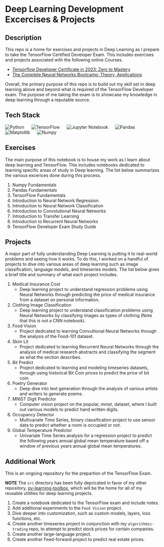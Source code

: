 # Deep Learning Development Excercises & Projects

## Description
This repo is a home for exercises and projects in Deep Learning as I prepare to take the TensorFlow Certified Developer Exam. This includes exercises and projects associated with the following online Courses.

- [Tensorflow Developer Certificate in 2023: Zero to Mastery](https://www.udemy.com/course/tensorflow-developer-certificate-machine-learning-zero-to-mastery/)
- [The Complete Neural Networks Bootcamp: Theory, Applications](https://www.udemy.com/course/the-complete-neural-networks-bootcamp-theory-applications/)

Overall, the primary purpose of this repo is to build out my skill set in deep learning above and beyond what is required of the TensorFlow Developer exam. The purpose of me taking the exam is to showcase my knowledge in deep learning through a reputable source.

## Tech Stack
<img style="padding-right:20px;" align=left alt="Python" src="https://img.shields.io/badge/python-3670A0?style=for-the-badge&logo=python&logoColor=ffdd54"/>
<img style="padding-right:20px;" align=left alt="TensorFlow" src="https://img.shields.io/badge/TensorFlow-%23FF6F00.svg?style=for-the-badge&logo=TensorFlow&logoColor=white"/>
<img style="padding-right:20px;" align=left alt="Jupyter Notebook" src="https://img.shields.io/badge/jupyter-%23FA0F00.svg?style=for-the-badge&logo=jupyter&logoColor=white"/>
<img style="padding-right:20px;" align=left alt="Pandas" src="https://img.shields.io/badge/pandas-%23150458.svg?style=for-the-badge&logo=pandas&logoColor=white"/>
<img style="padding-right:20px;" align=left alt="Matplotlib" src="https://img.shields.io/badge/Matplotlib-%23ffffff.svg?style=for-the-badge&logo=Matplotlib&logoColor=black)"/>
<img style="padding-right:20px;" alt="Numpy" src="https://img.shields.io/badge/numpy-%23013243.svg?style=for-the-badge&logo=numpy&logoColor=white"/>


## Exercises
The main purpose of this notebook is to house my work as I learn about deep learning and TensorFlow. This includes notebooks dedicated to learning specific areas of study in Deep learning. The list below summarizes the various excerices done during this process.

1. Numpy Fundamentals
2. Pandas Fundamentals
3. TensorFlow Fundamentals
4. Introduction to Neural Network Regression
5. Introduction to Neural Network Classification
6. Introduction to Convolutional Neural Networks
7. Introduction to Transfer Learning
8. Introduction to Recurrent Neural Networks
9. TensorFlow Developer Exam Study Guide


## Projects
A major part of fully understanding Deep Learning is putting it to real-world problems and seeing how it works. To do this, I worked on a handful of projects to dive into various areas of deep learning such as image classification, language models, and timeseries models. The list below gives a brief title and summary of what each project includes.

1. Medical Insurance Cost
   * Deep learning project to understand regression problems using Neural Networks through predicting the price of medical insurance from a dataset on personal information.
2. Clothing Image Classification
    * Deep learning project to understand classification problems using Neural Networks by classifying images as types of clothing (Note that this is not a CNN notebook).
3. Food Vision
    * Project dedicated to learning Convultional Neural Networks through the analysis of the Food-101 dataset.
4. Skim Lit
    * Project dedicated to learning Recurrent Neural Networks through the analysis of medical research abstracts and classifying the segment as what the section describes.
5. Bit Predict
    * Project dedicated to learning and modeling timeseries datasets, through using historical Bit Coin prices to predict the price of bit coin.
6. Poetry Generator
    * Deep dive into text generation through the analysis of various artists and writers to generate poems.
7. MNIST Digit Predictor
    * Computer vision project on the popular, mnist, dataset, where I built out various models to predict hand written digits.
8. Occupancy Detector
    * Multivariate Time Series, binary classification project to use sensor data to predict whether a room is occupied or not.
9. Global Temperature Predictor
    * Univariate Time Series analysis for a regression project to predict the following years annual global mean temperature based off a window of previous years annual 
    global mean temperatures.

## Additional Work
This is an ongoing repository for the prepartion of the TensorFlow Exam.

**NOTE** The `src` directory has been fully depricated in favor of my other repository, [py-learning-toolbox](https://github.com/bkubick/py-learning-toolbox), which will be the home for all of my reusable utilities for deep learning projects.

1. Create a notebook dedicated to the TensorFlow exam and include notes.
2. Add additional experiments to the `Food Vision` project.
3. Dive deeper into customization, such as custom models, layers, loss functions, etc.
4. Create another timeseries project in conjunction with my `algorithmic-trading` repo, to attempt to predict stock prices for certain companies.
5. Create another large-language project.
6. Create another Feed-forward project to predict real estate prices.
